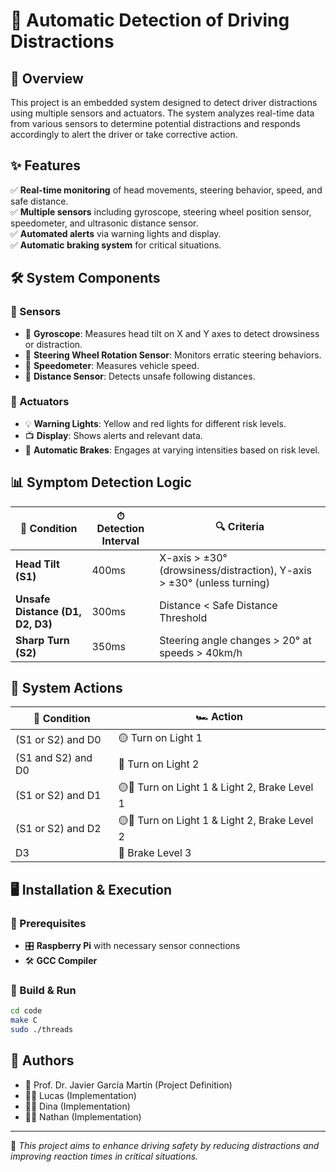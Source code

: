 # 🚗 Automatic Detection of Driving Distractions

## 📌 Overview
This project is an embedded system designed to detect driver distractions using multiple sensors and actuators. The system analyzes real-time data from various sensors to determine potential distractions and responds accordingly to alert the driver or take corrective action.

## ✨ Features
✅ **Real-time monitoring** of head movements, steering behavior, speed, and safe distance.<br>
✅ **Multiple sensors** including gyroscope, steering wheel position sensor, speedometer, and ultrasonic distance sensor.<br>
✅ **Automated alerts** via warning lights and display.<br>
✅ **Automatic braking system** for critical situations.<br>

## 🛠 System Components
### 📡 Sensors
- 📏 **Gyroscope**: Measures head tilt on X and Y axes to detect drowsiness or distraction.
- 🔄 **Steering Wheel Rotation Sensor**: Monitors erratic steering behaviors.
- 🚦 **Speedometer**: Measures vehicle speed.
- 📡 **Distance Sensor**: Detects unsafe following distances.

### 🚨 Actuators
- 💡 **Warning Lights**: Yellow and red lights for different risk levels.
- 📺 **Display**: Shows alerts and relevant data.
- 🛑 **Automatic Brakes**: Engages at varying intensities based on risk level.

## 📊 Symptom Detection Logic
| 🛑 Condition | ⏱ Detection Interval | 🔍 Criteria |
|-----------|-------------------|----------|
| **Head Tilt (S1)** | 400ms | X-axis > ±30° (drowsiness/distraction), Y-axis > ±30° (unless turning) |
| **Unsafe Distance (D1, D2, D3)** | 300ms | Distance < Safe Distance Threshold |
| **Sharp Turn (S2)** | 350ms | Steering angle changes > 20° at speeds > 40km/h |

## 🚦 System Actions
| 🚧 Condition | 🏎 Action |
|-----------|--------|
| (S1 or S2) and D0 | 🟡 Turn on Light 1 |
| (S1 and S2) and D0 | 🔴 Turn on Light 2 |
| (S1 or S2) and D1 | 🟡🔴 Turn on Light 1 & Light 2, Brake Level 1 |
| (S1 or S2) and D2 | 🟡🔴 Turn on Light 1 & Light 2, Brake Level 2 |
| D3 | 🛑 Brake Level 3 |

## 🖥 Installation & Execution
### 📌 Prerequisites
- 🎛 **Raspberry Pi** with necessary sensor connections
- 🛠 **GCC Compiler**

### 🚀 Build & Run
```bash
cd code
make C
sudo ./threads
```

## 👥 Authors
- 📖 Prof. Dr. Javier García Martín (Project Definition)
- 👨‍💻 Lucas (Implementation)
- 👩‍💻 Dina (Implementation)
- 👨‍💻 Nathan (Implementation)


---
🚀 *This project aims to enhance driving safety by reducing distractions and improving reaction times in critical situations.*

